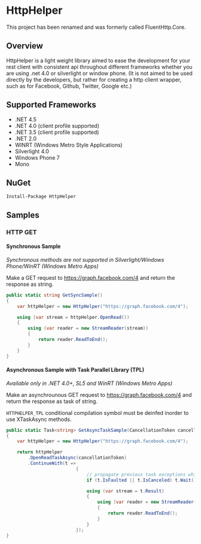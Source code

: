 # HttpHelper

This project has been renamed and was formerly called FluentHttp.Core.

## Overview
HttpHelper is a light weight library aimed to ease the development for your rest client with
consistent api throughout different frameworks whether you are using .net 4.0 or silverlight or
window phone. (It is not aimed to be used directly by the developers, but rather for creating 
a http client wrapper, such as for Facebook, Github, Twitter, Google etc.)

## Supported Frameworks

* .NET 4.5
* .NET 4.0 (client profile supported)
* .NET 3.5 (client profile supported)
* .NET 2.0
* WINRT (Windows Metro Style Applications)
* Silverlight 4.0
* Windows Phone 7
* Mono

## NuGet

```
Install-Package HttpHelper
```

## Samples

### HTTP GET

#### Synchronous Sample

*Synchronous methods are not supported in Silverlight/Windows Phone/WinRT (Windows Metro Apps)*

Make a GET request to https://graph.facebook.com/4 and return the response as string.

```csharp
public static string GetSyncSample()
{
    var httpHelper = new HttpHelper("https://graph.facebook.com/4");

    using (var stream = httpHelper.OpenRead())
    {
        using (var reader = new StreamReader(stream))
        {
            return reader.ReadToEnd();
        }
    }
}
```

#### Asynchronous Sample with Task Parallel Library (TPL)

*Available only in .NET 4.0+, SL5 and WinRT (Windows Metro Apps)*

Make an asynchrounous GET request to https://graph.facebook.com/4 and return the response as task of string.

`HTTPHELPER_TPL` conditional compilation symbol must be deinfed inorder to use XTaskAsync methods.

```csharp
public static Task<string> GetAsyncTaskSample(CancellationToken cancellationToken = default(CancellationToken))
{
    var httpHelper = new HttpHelper("https://graph.facebook.com/4");

    return httpHelper
        .OpenReadTaskAsync(cancellationToken)
        .ContinueWith(t =>
                          {
                              // propagate previous task exceptions which correctly.
                              if (t.IsFaulted || t.IsCanceled) t.Wait();

                              using (var stream = t.Result)
                              {
                                  using (var reader = new StreamReader(stream))
                                  {
                                      return reader.ReadToEnd();
                                  }
                              }
                          });
}
```